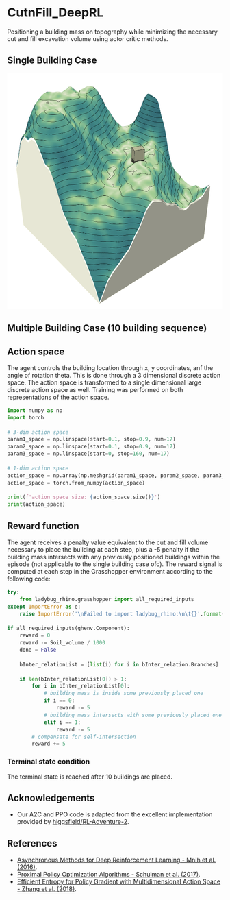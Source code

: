 # CutnFill_DeepRL
Positioning a building mass on topography while minimizing the necessary cut and fill excavation volume using actor critic methods.

## Single Building Case
<p align="center">
  <img src="images/cutnfill_single.gif" height="550"/>
</p>

## Multiple Building Case (10 building sequence)


## Action space
The agent controls the building location through x, y coordinates, anf the angle of rotation theta. This is done through a 3 dimensional discrete action space.
The action space is transformed to a single dimensional large discrete action space as well. Training was performed on both representations of the action space. 

```python
import numpy as np
import torch

# 3-dim action space
param1_space = np.linspace(start=0.1, stop=0.9, num=17)
param2_space = np.linspace(start=0.1, stop=0.9, num=17)
param3_space = np.linspace(start=0, stop=160, num=17)

# 1-dim action space
action_space = np.array(np.meshgrid(param1_space, param2_space, param3_space)).T.reshape(-1,3)
action_space = torch.from_numpy(action_space)

print(f'action space size: {action_space.size()}')
print(action_space)
```

## Reward function
The agent receives a penalty value equivalent to the cut and fill volume necessary to place the building at each step, plus a -5 penalty if the building mass intersects with any previously positioned buildings within the episode (not applicable to the single building case ofc).
The reward signal is computed at each step in the Grasshopper environment according to the following code:

```python
try:
    from ladybug_rhino.grasshopper import all_required_inputs
except ImportError as e:
    raise ImportError('\nFailed to import ladybug_rhino:\n\t{}'.format(e))

if all_required_inputs(ghenv.Component):
    reward = 0
    reward -= Soil_volume / 1000
    done = False

    bInter_relationList = [list(i) for i in bInter_relation.Branches]

    if len(bInter_relationList[0]) > 1:
        for i in bInter_relationList[0]:
            # building mass is inside some previously placed one
            if i == 0:
                reward -= 5
            # building mass intersects with some previously placed one
            elif i == 1:
                reward -= 5
        # compensate for self-intersection
        reward += 5
```
### Terminal state condition
The terminal state is reached after 10 buildings are placed. 

## Acknowledgements
- Our A2C and PPO code is adapted from the excellent implementation provided by [higgsfield/RL-Adventure-2](https://github.com/higgsfield/RL-Adventure-2). 

## References
- [Asynchronous Methods for Deep Reinforcement Learning - Mnih et al. (2016)](https://arxiv.org/abs/1602.01783).
- [Proximal Policy Optimization Algorithms - Schulman et al. (2017)](https://arxiv.org/abs/1707.06347).
- [Efficient Entropy for Policy Gradient with Multidimensional Action Space - Zhang et al. (2018)](https://arxiv.org/abs/1806.00589).
